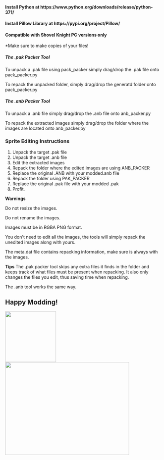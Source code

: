 <h4><b>Install Python at https://www.python.org/downloads/release/python-371/</b></h4>
<h4><b>Install Pillow Library at https://pypi.org/project/Pillow/ </b></h4>
<h4><b>Compatible with Shovel Knight PC versions only</b></h4>

*Make sure to make copies of your files!

<section>
<h5>The .pak Packer Tool</h5>
<p>To unpack a .pak file using pack_packer simply drag/drop the .pak file onto pack_packer.py</p>
<p>To repack the unpacked folder, simply drag/drop the generatd folder onto pack_packer.py</p>
</section>
<section>
<h5>The .anb Packer Tool</h5>
<p>To unpack a .anb file simply drag/drop the .anb file onto anb_packer.py</p>
<p>To repack the extracted images simply drag/drop the folder where the images are located onto anb_packer.py</p>
</section>

<h3>Sprite Editing Instructions</h3>
<ol>
  <li>Unpack the target .pak file</li>
  <li>Unpack the target .anb file</li>
  <li>Edit the extracted images</li>
  <li>Repack the folder where the edited images are using ANB_PACKER</li>
  <li>Replace the original .ANB with your modded.anb file</li>
  <li>Repack the folder using PAK_PACKER</li>
  <li>Replace the original .pak file with your modded .pak</li>
  <li>Profit.</li>
</ol>

**Warnings**
<p>Do not resize the images.</p>
<p>Do not rename the images.</p>
<p>Images must be in RGBA PNG format.</p>
<p>You don't need to edit all the images, the tools will simply repack the unedited images along with yours.</p>
<p>The meta.dat file contains repacking information, make sure is always with the images.</p>

**Tips**
The .pak packer tool skips any extra files it finds in the folder and keeps track of what files must be present when repacking.
It also only changes the files you edit, thus saving time when repacking.

The .anb tool works the same way.

<h2>Happy Modding!</h2>
<img src = "http://yachtclubgames.com/wp-content/uploads/2015/02/plagueKnight0031.png" width = "164" height = "164">
<img src = "https://i.postimg.cc/hvjzLWJk/Untitled.png" width="400" height = "300">
